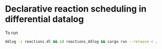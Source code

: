 # Declarative reaction scheduling in differential datalog
To run

```sh
ddlog -i reactions.dl && cd reactions_ddlog && cargo run --release < ../reactions.dat && cd ..
```